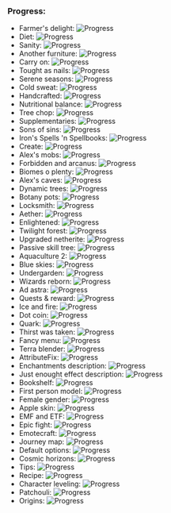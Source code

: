 ### Progress:
 - Farmer's delight: ![Progress](https://geps.dev/progress/10)
 - Diet: ![Progress](https://geps.dev/progress/10)
 - Sanity: ![Progress](https://geps.dev/progress/10)
 - Another furniture: ![Progress](https://geps.dev/progress/10)
 - Carry on: ![Progress](https://geps.dev/progress/10)
 - Tought as nails: ![Progress](https://geps.dev/progress/10)
 - Serene seasons: ![Progress](https://geps.dev/progress/10)
 - Cold sweat: ![Progress](https://geps.dev/progress/10)
 - Handcrafted: ![Progress](https://geps.dev/progress/10)
 - Nutritional balance: ![Progress](https://geps.dev/progress/10)
 - Tree chop: ![Progress](https://geps.dev/progress/10)
 - Supplementaries: ![Progress](https://geps.dev/progress/10)
 - Sons of sins: ![Progress](https://geps.dev/progress/10)
 - Iron's Spells 'n Spellbooks: ![Progress](https://geps.dev/progress/10)
 - Create: ![Progress](https://geps.dev/progress/10)
 - Alex's mobs: ![Progress](https://geps.dev/progress/10)
 - Forbidden and arcanus: ![Progress](https://geps.dev/progress/10)
 - Biomes o plenty: ![Progress](https://geps.dev/progress/10)
 - Alex's caves: ![Progress](https://geps.dev/progress/10)
 - Dynamic trees: ![Progress](https://geps.dev/progress/10)
 - Botany pots: ![Progress](https://geps.dev/progress/10)
 - Locksmith: ![Progress](https://geps.dev/progress/10)
 - Aether: ![Progress](https://geps.dev/progress/10)
 - Enlightened: ![Progress](https://geps.dev/progress/10)
 - Twilight forest: ![Progress](https://geps.dev/progress/10)
 - Upgraded netherite: ![Progress](https://geps.dev/progress/10)
 - Passive skill tree: ![Progress](https://geps.dev/progress/10)
 - Aquaculture 2: ![Progress](https://geps.dev/progress/10)
 - Blue skies: ![Progress](https://geps.dev/progress/10)
 - Undergarden: ![Progress](https://geps.dev/progress/10)
 - Wizards reborn: ![Progress](https://geps.dev/progress/10)
 - Ad astra: ![Progress](https://geps.dev/progress/10)
 - Quests & reward: ![Progress](https://geps.dev/progress/10)
 - Ice and fire: ![Progress](https://geps.dev/progress/10)
 - Dot coin: ![Progress](https://geps.dev/progress/10)
 - Quark: ![Progress](https://geps.dev/progress/10)
 - Thirst was taken: ![Progress](https://geps.dev/progress/10)
 - Fancy menu: ![Progress](https://geps.dev/progress/10)
 - Terra blender: ![Progress](https://geps.dev/progress/10)
 - AttributeFix: ![Progress](https://geps.dev/progress/10)
 - Enchantments description: ![Progress](https://geps.dev/progress/10)
 - Just enought effect description: ![Progress](https://geps.dev/progress/10)
 - Bookshelf: ![Progress](https://geps.dev/progress/10)
 - First person model: ![Progress](https://geps.dev/progress/10)
 - Female gender: ![Progress](https://geps.dev/progress/10)
 - Apple skin: ![Progress](https://geps.dev/progress/10)
 - EMF and ETF: ![Progress](https://geps.dev/progress/10)
 - Epic fight: ![Progress](https://geps.dev/progress/10)
 - Emotecraft: ![Progress](https://geps.dev/progress/10)
 - Journey map: ![Progress](https://geps.dev/progress/10)
 - Default options: ![Progress](https://geps.dev/progress/10)
 - Cosmic horizons: ![Progress](https://geps.dev/progress/10)
 - Tips: ![Progress](https://geps.dev/progress/10)
 - Recipe: ![Progress](https://geps.dev/progress/10)
 - Character leveling: ![Progress](https://geps.dev/progress/10)
 - Patchouli: ![Progress](https://geps.dev/progress/10)
 - Origins: ![Progress](https://geps.dev/progress/10)
